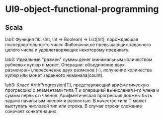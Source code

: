 # UI9-object-functional-programming
## Scala
lab1:
Функция fib: (Int, Int => Boolean) => List[Int], порождающая
последовательность чисел Фибоначчи,не превышающих заданного 
целого числа и удовлетворяющих некоторому предикату.

lab2:
Идеальный "размен" суммы денег минимальным количеством рублевых
купюр и монет. Операции: объединение двух разменов(+),пересечение
двух разменов (-), получение количества купюр или монет заданного 
номинала(count).

lab3:
Класс ArithProgression[T], представляющий арифметическую
прогрессию с элементами типа T и операцией вычисления i-го члена
и суммы первых n членов. Арифметическая прогрессия должны
быть задана начальным членом и разностью. В качестве типа T
может выступать числовой тип или строка. В случае строки
сложение означает конкатенацию.
